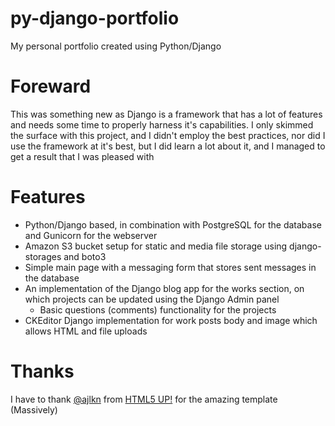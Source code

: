 # py-django-portfolio
My personal portfolio created using Python/Django

# Foreward
This was something new as Django is a framework that has a lot of features and needs some time to properly harness it's capabilities. I only skimmed the surface with this project, and I didn't employ the best practices, nor did I use the framework at it's best, but I did learn a lot about it, and I managed to get a result that I was pleased with

# Features
- Python/Django based, in combination with PostgreSQL for the database and Gunicorn for the webserver
- Amazon S3 bucket setup for static and media file storage using django-storages and boto3
- Simple main page with a messaging form that stores sent messages in the database
- An implementation of the Django blog app for the works section, on which projects can be updated using the Django Admin panel
  - Basic questions (comments) functionality for the projects
- CKEditor Django implementation for work posts body and image which allows HTML and file uploads

# Thanks
I have to thank [@ajlkn](https://twitter.com/ajlkn) from [HTML5 UP!](https://html5up.net/) for the amazing template (Massively)
 

